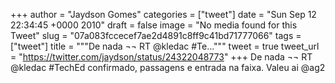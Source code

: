 
+++
author = "Jaydson Gomes"
categories = ["tweet"]
date = "Sun Sep 12 22:34:45 +0000 2010"
draft = false
image = "No media found for this Tweet"
slug = "07a083fccecef7ae2d4891c8ff9c41bd71777066"
tags = ["tweet"]
title = """De nada ¬¬ RT @kledac #Te..."""
tweet = true
tweet_url = "https://twitter.com/jaydson/status/24322048773"
+++
De nada ¬¬ RT @kledac #TechEd confirmado, passagens e entrada na faixa. Valeu ai @ag2
